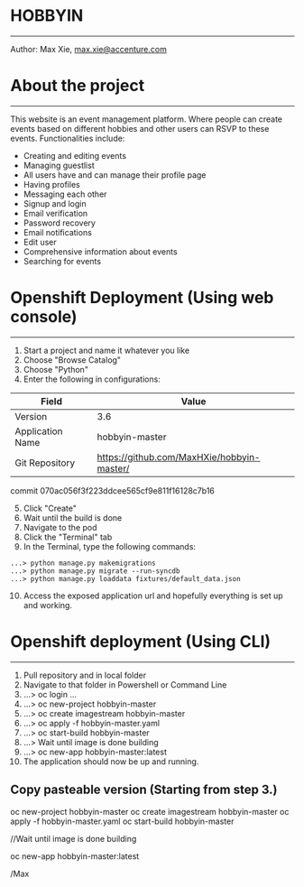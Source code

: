 # HOBBYIN
---------------
Author: Max Xie, max.xie@accenture.com

# About the project
---------------
This website is an event management platform. Where people can create events based on different hobbies and other users can RSVP to these events. Functionalities include:
* Creating and editing events
* Managing guestlist
* All users have and can manage their profile page
* Having profiles
* Messaging each other
* Signup and login
* Email verification
* Password recovery
* Email notifications
* Edit user
* Comprehensive information about events
* Searching for events

# Openshift Deployment (Using web console)
---------------
1. Start a project and name it whatever you like
2. Choose "Browse Catalog"
3. Choose "Python"
4. Enter the following in configurations:

| Field  | Value |
| ------------- | ------------- |
| Version  | 3.6  |
| Application Name  | hobbyin-master  |
| Git Repository  | https://github.com/MaxHXie/hobbyin-master/  |

commit 070ac056f3f223ddcee565cf9e811f16128c7b16

5. Click "Create"
6. Wait until the build is done
7. Navigate to the pod
8. Click the "Terminal" tab
9. In the Terminal, type the following commands:

```
...> python manage.py makemigrations
...> python manage.py migrate --run-syncdb
...> python manage.py loaddata fixtures/default_data.json
```

10. Access the exposed application url and hopefully everything is set up and working.

# Openshift deployment (Using CLI)
---------------
1. Pull repository and in local folder
2. Navigate to that folder in Powershell or Command Line
3. ...> oc login ...
4. ...> oc new-project hobbyin-master
5. ...> oc create imagestream hobbyin-master
6. ...> oc apply -f hobbyin-master.yaml
7. ...> oc start-build hobbyin-master
8. ...> Wait until image is done building
9. ...> oc new-app hobbyin-master:latest
10. The application should now be up and running.

## Copy pasteable version (Starting from step 3.)

oc new-project hobbyin-master
oc create imagestream hobbyin-master
oc apply -f hobbyin-master.yaml
oc start-build hobbyin-master

//Wait until image is done building

oc new-app hobbyin-master:latest


/Max
